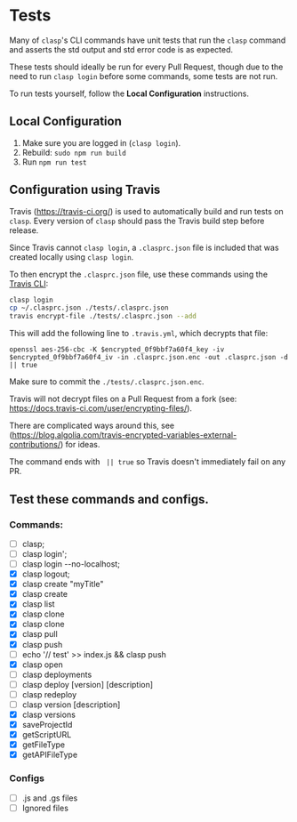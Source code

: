 # Tests

Many of `clasp`'s CLI commands have unit tests that run the `clasp` command and asserts the std output and std error code is as expected.

These tests should ideally be run for every Pull Request, though due to the need to run `clasp login` before some commands, some tests are not run.

To run tests yourself, follow the __Local Configuration__ instructions.

## Local Configuration

1. Make sure you are logged in (`clasp login`).
1. Rebuild: `sudo npm run build`
1. Run `npm run test`

## Configuration using Travis

Travis (https://travis-ci.org/) is used to automatically build and run tests on `clasp`. Every version of `clasp` should pass the Travis build step before release.

Since Travis cannot `clasp login`, a `.clasprc.json` file is included that was created locally using `clasp login`.

To then encrypt the `.clasprc.json` file, use these commands using the [Travis CLI](https://github.com/travis-ci/travis.rb):

```sh
clasp login
cp ~/.clasprc.json ./tests/.clasprc.json
travis encrypt-file ./tests/.clasprc.json --add
```

This will add the following line to `.travis.yml`, which decrypts that file:

```openssl aes-256-cbc -K $encrypted_0f9bbf7a60f4_key -iv $encrypted_0f9bbf7a60f4_iv -in .clasprc.json.enc -out .clasprc.json -d || true```

Make sure to commit the `./tests/.clasprc.json.enc`.

Travis will not decrypt files on a Pull Request from a fork (see: https://docs.travis-ci.com/user/encrypting-files/).

There are complicated ways around this, see (https://blog.algolia.com/travis-encrypted-variables-external-contributions/) for ideas.

The command ends with ` || true` so Travis doesn't immediately fail on any PR.

## Test these commands and configs.

### Commands:
 * [ ] clasp;
 * [ ] clasp login';
 * [ ] clasp login --no-localhost;
 * [x] clasp logout;
 * [x] clasp create "myTitle"
 * [x] clasp create <untitled>
 * [x] clasp list
 * [x] clasp clone <scriptId>
 * [x] clasp clone
 * [x] clasp pull
 * [x] clasp push
 * [ ] echo '// test' >> index.js && clasp push
 * [x] clasp open
 * [ ] clasp deployments
 * [ ] clasp deploy [version] [description]
 * [ ] clasp redeploy <deploymentId> <version> <description>
 * [ ] clasp version [description]
 * [x] clasp versions
 * [x] saveProjectId
 * [x] getScriptURL
 * [x] getFileType
 * [x] getAPIFileType
 ### Configs
 * [ ] .js and .gs files
 * [ ] Ignored files
